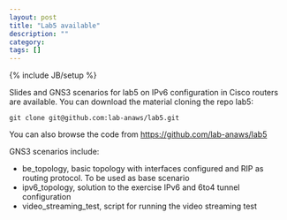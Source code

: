 ```yaml
---
layout: post
title: "Lab5 available"
description: ""
category: 
tags: []
---
```

{% include JB/setup %}

    
Slides and GNS3 scenarios for lab5 on IPv6 configuration in Cisco routers are available.
You can download the material cloning the repo lab5:
```
git clone git@github.com:lab-anaws/lab5.git
```
You can also browse the code from  <https://github.com/lab-anaws/lab5>

GNS3 scenarios include:
* be_topology, basic topology with interfaces configured and RIP as routing protocol. To be used as base scenario
* ipv6_topology, solution to the exercise IPv6 and 6to4 tunnel configuration
* video_streaming_test, script for running the video streaming test
